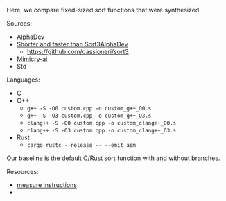 Here, we compare fixed-sized sort functions that were synthesized.

Sources:
- [AlphaDev](https://github.com/google-deepmind/alphadev)
- [Shorter and faster than Sort3AlphaDev](https://export.arxiv.org/pdf/2307.14503v1)
    - https://github.com/cassioneri/sort3
- [Mimicry-ai](https://github.com/mimicry-ai/sort)
- Std


Languages:
- C
- C++
    - `g++ -S -O0 custom.cpp -o custom_g++_O0.s`
    - `g++ -S -O3 custom.cpp -o custom_g++_O3.s`
    - `clang++ -S -O0 custom.cpp -o custom_clang++_O0.s`
    - `clang++ -S -O3 custom.cpp -o custom_clang++_O3.s`
- Rust
    - `cargo rustc --release -- --emit asm`


Our baseline is the default C/Rust sort function with and without branches.

Resources:
- [measure instructions](https://stackoverflow.com/questions/13313510/quick-way-to-count-number-of-instructions-executed-in-a-c-program)
- 